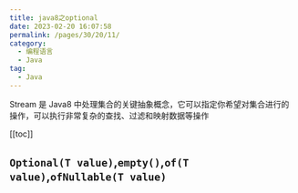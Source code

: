 ```yaml
---
title: java8之optional
date: 2023-02-20 16:07:58
permalink: /pages/30/20/11/
category: 
  - 编程语言
  - Java
tag: 
  - Java
---
```


Stream 是 Java8 中处理集合的关键抽象概念，它可以指定你希望对集合进行的操作，可以执行非常复杂的查找、过滤和映射数据等操作

<!-- more -->

[[toc]]

## `Optional(T value)`,`empty()`,`of(T value)`,`ofNullable(T value)`
